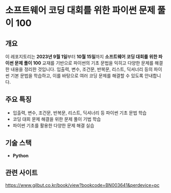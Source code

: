 # **소프트웨어 코딩 대회를 위한 파이썬 문제 풀이 100**  

## **개요**  
이 레포지토리는 **2023년 9월 1일**부터 **10월 15일**까지 **소프트웨어 코딩 대회를 위한 파이썬 문제 풀이 100** 교재를 기반으로 파이썬의 기초 문법을 익히고 다양한 문제를 해결한 내용을 정리한 것입니다. 
입출력, 변수, 조건문, 반복문, 리스트, 딕셔너리 등의 파이썬 기본 문법을 학습하고, 이를 바탕으로 여러 코딩 문제를 해결할 수 있도록 안내합니다.

## **주요 특징**  
- 입출력, 변수, 조건문, 반복문, 리스트, 딕셔너리 등 파이썬 기초 문법 학습  
- 코딩 대회 문제 해결을 위한 문제 풀이 기법 학습  
- 파이썬 기초를 활용한 다양한 문제 해결 실습  

## **기술 스택**  
- **Python**

## **관련 사이트**  
https://www.gilbut.co.kr/book/view?bookcode=BN003641&perdevice=pc
